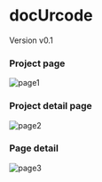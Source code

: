 # docUrcode

Version v0.1

### Project page
![page1](https://cdn.dribbble.com/userupload/13645333/file/original-eb06f6831d816bca7bec3b199f846689.png?resize=752x489)

### Project detail page
![page2](https://cdn.dribbble.com/userupload/13645666/file/original-3fb0c4d6f0345075df9fbf19a397d136.png?resize=1024x1670)

### Page detail
![page3](https://cdn.dribbble.com/userupload/13645719/file/original-8707a7078bd13927aa954ca417bc527a.png?resize=1024x2489)

